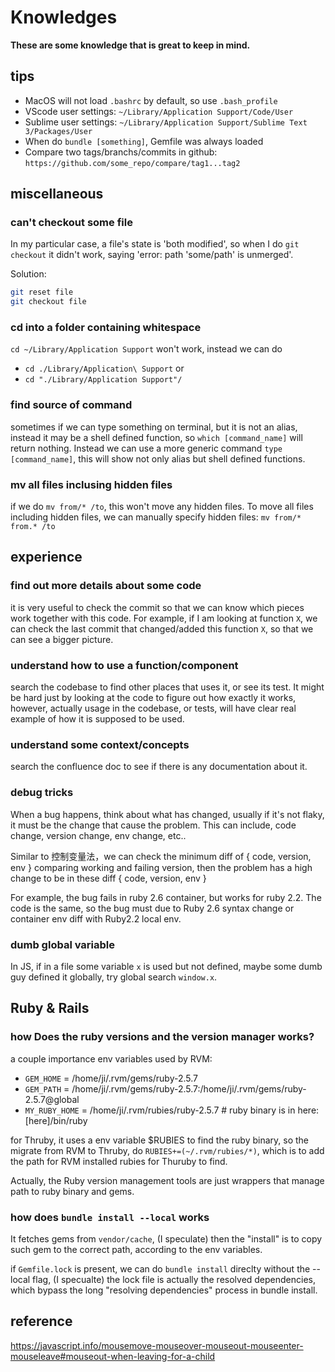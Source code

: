# Knowledges
**These are some knowledge that is great to keep in mind.**


## tips
- MacOS will not load `.bashrc` by default, so use `.bash_profile` <br>
- VScode user settings: `~/Library/Application Support/Code/User` <br>
- Sublime user settings: `~/Library/Application Support/Sublime Text 3/Packages/User` <br>
- When do `bundle [something]`, Gemfile was always loaded <br>
- Compare two tags/branchs/commits in github: `https://github.com/some_repo/compare/tag1...tag2` <br>



## miscellaneous
### can't checkout some file
In my particular case, a file's state is 'both modified', so when I do `git checkout` it didn't work, saying 'error: path 'some/path' is unmerged'.

Solution:
```bash
git reset file
git checkout file
```

### cd into a folder containing whitespace
`cd ~/Library/Application Support` won't work, instead we can do 
- `cd ./Library/Application\ Support` or 
- `cd "./Library/Application Support"/`

### find source of command
sometimes if we can type something on terminal, but it is not an alias, instead it may be a shell defined function, so `which [command_name]` will return nothing. Instead we can use a more generic command `type [command_name]`, this will show not only alias but shell defined functions.

### mv all files inclusing hidden files
if we do `mv from/* /to`, this won't move any hidden files. To move all files including hidden files, we can manually specify hidden files: `mv from/* from.* /to`


## experience
### find out more details about some code
it is very useful to check the commit so that we can know which pieces work together with this code. For example, if I am looking at function `X`, we can check the last commit that changed/added this function `X`, so that we can see a bigger picture.


### understand how to use a function/component
search the codebase to find other places that uses it, or see its test. It might be hard just by looking at the code to figure out how exactly it works, however, actually usage in the codebase, or tests, will have clear real example of how it is supposed to be used.


### understand some context/concepts
search the confluence doc to see if there is any documentation about it.


### debug tricks
When a bug happens, think about what has changed, usually if it's not flaky, it must be the change that cause the problem. This can include, code change, version change, env change, etc..

Similar to 控制变量法，we can check the minimum diff of { code, version, env } comparing working and failing version, then the problem has a high change to be in these diff { code, version, env }

For example, the bug fails in ruby 2.6 container, but works for ruby 2.2. The code is the same, so the bug must due to Ruby 2.6 syntax change or container env diff with Ruby2.2 local env.


### dumb global variable
In JS, if in a file some variable `x` is used but not defined, maybe some dumb guy defined it globally, try global search `window.x`.


## Ruby & Rails
### how Does the ruby versions and the version manager works?
a couple importance env variables used by RVM:
- `GEM_HOME`     = /home/ji/.rvm/gems/ruby-2.5.7
- `GEM_PATH`     = /home/ji/.rvm/gems/ruby-2.5.7:/home/ji/.rvm/gems/ruby-2.5.7@global
- `MY_RUBY_HOME` = /home/ji/.rvm/rubies/ruby-2.5.7      # ruby binary is in here: [here]/bin/ruby

for Thruby, it uses a env variable $RUBIES to find the ruby binary, so the migrate from RVM to Thruby, do `RUBIES+=(~/.rvm/rubies/*)`, which is to add the path for RVM installed rubies for Thuruby to find. <br>

Actually, the Ruby version management tools are just wrappers that manage path to ruby binary and gems.

### how does `bundle install --local` works
It fetches gems from `vendor/cache`, (I speculate) then the "install" is to copy such gem to the correct path, according to the env variables. <br>

if `Gemfile.lock` is present, we can do `bundle install` direclty without the --local flag, (I specualte) the lock file is actually the resolved dependencies, which bypass the long "resolving dependencies" process in bundle install.


## reference
https://javascript.info/mousemove-mouseover-mouseout-mouseenter-mouseleave#mouseout-when-leaving-for-a-child


